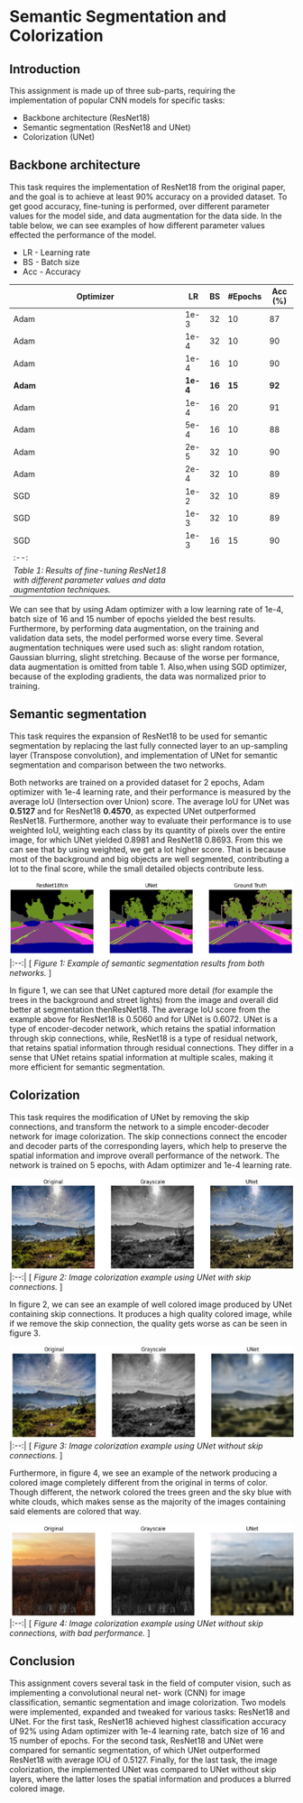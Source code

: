 # Semantic Segmentation and Colorization

## Introduction
This assignment is made up of three sub-parts, requiring the implementation of popular CNN models for specific tasks:
* Backbone architecture (ResNet18)
* Semantic segmentation (ResNet18 and UNet)
* Colorization (UNet)

## Backbone architecture
This task requires the implementation of ResNet18 from the original paper, and the goal is to achieve at least 90% accuracy on a provided dataset.
To get good accuracy, fine-tuning is performed, over different parameter values for the model side, and data augmentation for the data side. In the table below, we can see examples of how different parameter values effected the performance of the model.
* LR - Learning rate
* BS - Batch size
* Acc - Accuracy

| Optimizer |  LR    |  BS  | #Epochs | Acc (%) |
|-----------|--------|------|---------|---------|
| Adam      | 1e-3   |  32  |  10     |  87     |
| Adam      | 1e-4   |  32  |  10     |  90     |
| Adam      | 1e-4   |  16  |  10     |  90     |
| **Adam**  |**1e-4**|**16**| **15**  | **92**  |
| Adam      | 1e-4   |  16  |  20     |  91     |
| Adam      | 5e-4   |  16  |  10     |  88     |
| Adam      | 2e-5   |  32  |  10     |  90     |
| Adam      | 2e-4   |  32  |  10     |  89     |
| SGD       | 1e-2   |  32  |  10     |  89     |
| SGD       | 1e-3   |  32  |  10     |  89     |
| SGD       | 1e-3   |  16  |  15     |  90     |
|:--:| 
| *Table 1: Results of fine-tuning ResNet18 with different parameter values and data augmentation techniques.* |

We can see that by using Adam optimizer with a low learning rate of 1e-4, batch size of 16 and 15 number of epochs yielded the best results. Furthermore, by performing data augmentation, on the training and validation data sets, the model performed worse every time. Several augmentation techniques were used such as: slight random rotation, Gaussian blurring, slight stretching. Because of the worse per formance, data augmentation is omitted from table 1. Also,when using SGD optimizer, because of the exploding gradients, the data was normalized prior to training.

## Semantic segmentation

This task requires the expansion of ResNet18 to be used for semantic segmentation by replacing the last fully connected layer to an up-sampling layer (Transpose convolution), and implementation of UNet for semantic segmentation and comparison between the two networks.

Both networks are trained on a provided dataset for 2 epochs, Adam optimizer with 1e-4 learning rate, and their performance is measured by the average IoU (Intersection over Union) score. The average IoU for UNet was **0.5127** and for ResNet18 **0.4570**, as expected UNet outperformed ResNet18. Furthermore, another way to evaluate their performance is to use weighted IoU, weighting each class by its quantity of pixels over the entire image, for which UNet yielded 0.8981 and ResNet18 0.8693. From this we can see that by using weighted, we get a lot higher score. That is because most of the background and big objects are well segmented, contributing a lot to the final score, while the small detailed objects contribute less.

![Figure 1: Example of semantic segmentation results from both networks.](images/image.png)
|:--:| 
[ *Figure 1: Example of semantic segmentation results from both networks.* ]

In figure 1, we can see that UNet captured more detail (for example the trees in the background and street lights) from the image and overall did better at segmentation thenResNet18. The average IoU score from the example above for ResNet18 is 0.5060 and for UNet is 0.6072. 
UNet is a type of encoder-decoder network, which retains the spatial information through skip connections, while, ResNet18 is a type of residual network, that retains spatial information through residual connections. They differ in a sense that UNet retains spatial information at multiple scales, making it more efficient for semantic segmentation.

## Colorization
This task requires the modification of UNet by removing the skip connections, and transform the network to a simple encoder-decoder network for image colorization. The skip connections connect the encoder and decoder parts of the corresponding layers, which help to preserve the spatial information and improve overall performance of the network. The network is trained on 5 epochs, with Adam optimizer and 1e-4 learning rate.

![Figure 2: Image colorization example using UNet with skip connections.](images/image-1.png)
|:--:| 
[ *Figure 2: Image colorization example using UNet with skip connections.* ]

In figure 2, we can see an example of well colored image produced by UNet containing skip connections. It produces a high quality colored image, while if we remove the skip connection, the quality gets worse as can be seen in figure 3.

![Figure 3: Image colorization example using UNet without skip connections.](images/image-2.png)
|:--:| 
[ *Figure 3: Image colorization example using UNet without skip connections.* ]

Furthermore, in figure 4, we see an example of the network producing a colored image completely different from the original in terms of color. Though different, the network colored the trees green and the sky blue with white clouds, which makes sense as the majority of the images containing said elements are colored that way.

![Figure 4: Image colorization example using UNet without skip connections, with bad performance.](images/image-3.png)
|:--:| 
[ *Figure 4: Image colorization example using UNet without skip connections, with bad performance.* ]

## Conclusion
This assignment covers several task in the field of computer vision, such as implementing a convolutional neural net- work (CNN) for image classification, semantic segmentation and image colorization. Two models were implemented, expanded and tweaked for various tasks: ResNet18 and UNet.
For the first task, ResNet18 achieved highest classification accuracy of 92% using Adam optimizer with 1e-4 learning rate, batch size of 16 and 15 number of epochs. For the second task, ResNet18 and UNet were compared for semantic segmentation, of which UNet outperformed ResNet18 with average IOU of 0.5127. Finally, for the last task, the image colorization, the implemented UNet was compared to UNet without skip layers, where the latter loses the spatial information and produces a blurred colored image.


